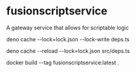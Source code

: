 # fusionscriptservice
A gateway service that allows for scriptable logic

deno cache --lock=lock.json --lock-write deps.ts

deno cache --reload --lock=lock.json src/deps.ts

docker build --tag fusionscriptservice:latest .
